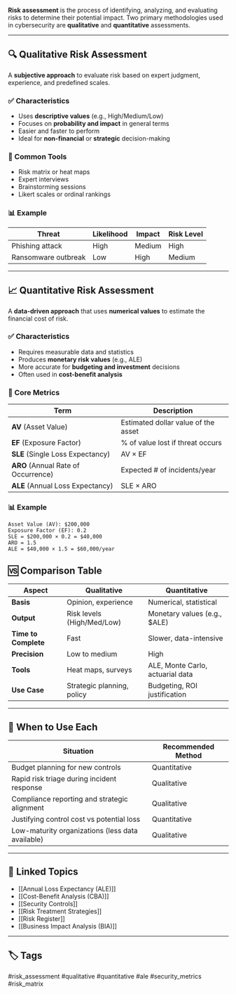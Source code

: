 **Risk assessment** is the process of identifying, analyzing, and evaluating risks to determine their potential impact. Two primary methodologies used in cybersecurity are **qualitative** and **quantitative** assessments.

---

## 🔍 Qualitative Risk Assessment

A **subjective approach** to evaluate risk based on expert judgment, experience, and predefined scales.

### ✅ Characteristics

- Uses **descriptive values** (e.g., High/Medium/Low)
- Focuses on **probability and impact** in general terms
- Easier and faster to perform
- Ideal for **non-financial** or **strategic** decision-making

### 🧰 Common Tools

- Risk matrix or heat maps  
- Expert interviews  
- Brainstorming sessions  
- Likert scales or ordinal rankings

### 📊 Example

| Threat              | Likelihood | Impact | Risk Level |
|---------------------|------------|--------|------------|
| Phishing attack     | High       | Medium | High       |
| Ransomware outbreak | Low        | High   | Medium     |

---

## 📈 Quantitative Risk Assessment

A **data-driven approach** that uses **numerical values** to estimate the financial cost of risk.

### ✅ Characteristics

- Requires measurable data and statistics
- Produces **monetary risk values** (e.g., ALE)
- More accurate for **budgeting and investment** decisions
- Often used in **cost-benefit analysis**

### 🧮 Core Metrics

| Term | Description |
|------|-------------|
| **AV** (Asset Value) | Estimated dollar value of the asset |
| **EF** (Exposure Factor) | % of value lost if threat occurs |
| **SLE** (Single Loss Expectancy) | AV × EF |
| **ARO** (Annual Rate of Occurrence) | Expected # of incidents/year |
| **ALE** (Annual Loss Expectancy) | SLE × ARO |

### 📊 Example

```text
Asset Value (AV): $200,000  
Exposure Factor (EF): 0.2  
SLE = $200,000 × 0.2 = $40,000  
ARO = 1.5  
ALE = $40,000 × 1.5 = $60,000/year
```

## 🆚 Comparison Table

|Aspect|Qualitative|Quantitative|
|---|---|---|
|**Basis**|Opinion, experience|Numerical, statistical|
|**Output**|Risk levels (High/Med/Low)|Monetary values (e.g., $ALE)|
|**Time to Complete**|Fast|Slower, data-intensive|
|**Precision**|Low to medium|High|
|**Tools**|Heat maps, surveys|ALE, Monte Carlo, actuarial data|
|**Use Case**|Strategic planning, policy|Budgeting, ROI justification|

---

## 🧠 When to Use Each

|Situation|Recommended Method|
|---|---|
|Budget planning for new controls|Quantitative|
|Rapid risk triage during incident response|Qualitative|
|Compliance reporting and strategic alignment|Qualitative|
|Justifying control cost vs potential loss|Quantitative|
|Low-maturity organizations (less data available)|Qualitative|

---

## 🔗 Linked Topics

- [[Annual Loss Expectancy (ALE)]]
- [[Cost-Benefit Analysis (CBA)]]
- [[Security Controls]]
- [[Risk Treatment Strategies]]
- [[Risk Register]]
- [[Business Impact Analysis (BIA)]]

---

## 🏷 Tags

#risk_assessment #qualitative #quantitative #ale #security_metrics #risk_matrix

